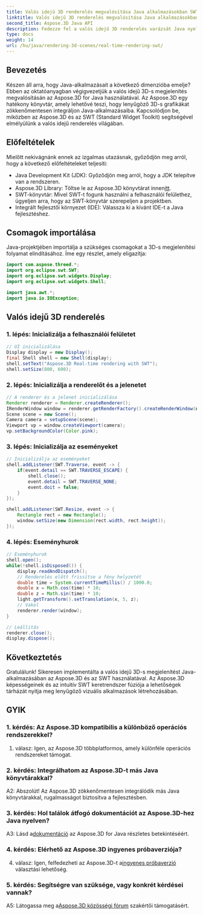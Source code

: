 ```yaml
---
title: Valós idejű 3D renderelés megvalósítása Java alkalmazásokban SWT használatával
linktitle: Valós idejű 3D renderelés megvalósítása Java alkalmazásokban SWT használatával
second_title: Aspose.3D Java API
description: Fedezze fel a valós idejű 3D renderelés varázsát Java nyelven az Aspose.3D segítségével. Lenyűgöző vizuálisan lenyűgöző alkalmazásokat hozhat létre.
type: docs
weight: 14
url: /hu/java/rendering-3d-scenes/real-time-rendering-swt/
---
```

## Bevezetés

Készen áll arra, hogy Java-alkalmazásait a következő dimenzióba emelje? Ebben az oktatóanyagban végigvezetjük a valós idejű 3D-s megjelenítés megvalósításán az Aspose.3D for Java használatával. Az Aspose.3D egy hatékony könyvtár, amely lehetővé teszi, hogy lenyűgöző 3D-s grafikákat zökkenőmentesen integráljon Java-alkalmazásaiba. Kapcsolódjon be, miközben az Aspose.3D és az SWT (Standard Widget Toolkit) segítségével elmélyülünk a valós idejű renderelés világában.

## Előfeltételek

Mielőtt nekivágnánk ennek az izgalmas utazásnak, győződjön meg arról, hogy a következő előfeltételeket teljesíti:

- Java Development Kit (JDK): Győződjön meg arról, hogy a JDK telepítve van a rendszeren.
-  Aspose.3D Library: Töltse le az Aspose.3D könyvtárat innen[itt](https://releases.aspose.com/3d/java/).
- SWT-könyvtár: Mivel SWT-t fogunk használni a felhasználói felülethez, ügyeljen arra, hogy az SWT-könyvtár szerepeljen a projektben.
- Integrált fejlesztői környezet (IDE): Válassza ki a kívánt IDE-t a Java fejlesztéshez.

## Csomagok importálása

Java-projektjében importálja a szükséges csomagokat a 3D-s megjelenítési folyamat elindításához. Íme egy részlet, amely eligazítja:

```java
import com.aspose.threed.*;
import org.eclipse.swt.SWT;
import org.eclipse.swt.widgets.Display;
import org.eclipse.swt.widgets.Shell;

import java.awt.*;
import java.io.IOException;
```

## Valós idejű 3D renderelés

### 1. lépés: Inicializálja a felhasználói felületet
```java
// UI inicializálása
Display display = new Display();
final Shell shell = new Shell(display);
shell.setText("Aspose.3D Real-time rendering with SWT");
shell.setSize(800, 600);
```

### 2. lépés: Inicializálja a renderelőt és a jelenetet
```java
// A renderer és a jelenet inicializálása
Renderer renderer = Renderer.createRenderer();
IRenderWindow window = renderer.getRenderFactory().createRenderWindow(new RenderParameters(), WindowHandle.fromWin32(shell.handle));
Scene scene = new Scene();
Camera camera = setupScene(scene);
Viewport vp = window.createViewport(camera);
vp.setBackgroundColor(Color.pink);
```

### 3. lépés: Inicializálja az eseményeket
```java
// Inicializálja az eseményeket
shell.addListener(SWT.Traverse, event -> {
    if(event.detail == SWT.TRAVERSE_ESCAPE) {
        shell.close();
        event.detail = SWT.TRAVERSE_NONE;
        event.doit = false;
    }
});

shell.addListener(SWT.Resize, event -> {
    Rectangle rect = new Rectangle();
    window.setSize(new Dimension(rect.width, rect.height));
});
```

### 4. lépés: Eseményhurok
```java
// Eseményhurok
shell.open();
while(!shell.isDisposed()) {
    display.readAndDispatch();
    // Renderelés előtt frissítse a fény helyzetét
    double time = System.currentTimeMillis() / 1000.0;
    double x = Math.cos(time) * 10;
    double z = Math.sin(time) * 10;
    light.getTransform().setTranslation(x, 5, z);
    // Vakol
    renderer.render(window);
}

// Leállitás
renderer.close();
display.dispose();
```

## Következtetés

Gratulálunk! Sikeresen implementálta a valós idejű 3D-s megjelenítést Java-alkalmazásában az Aspose.3D és az SWT használatával. Az Aspose.3D képességeinek és az intuitív SWT keretrendszer fúziója a lehetőségek tárházát nyitja meg lenyűgöző vizuális alkalmazások létrehozásában.

## GYIK

### 1. kérdés: Az Aspose.3D kompatibilis a különböző operációs rendszerekkel?

1. válasz: Igen, az Aspose.3D többplatformos, amely különféle operációs rendszereket támogat.

### 2. kérdés: Integrálhatom az Aspose.3D-t más Java könyvtárakkal?

A2: Abszolút! Az Aspose.3D zökkenőmentesen integrálódik más Java könyvtárakkal, rugalmasságot biztosítva a fejlesztésben.

### 3. kérdés: Hol találok átfogó dokumentációt az Aspose.3D-hez Java nyelven?

 A3: Lásd a[dokumentáció](https://reference.aspose.com/3d/java/) az Aspose.3D for Java részletes betekintéséért.

### 4. kérdés: Elérhető az Aspose.3D ingyenes próbaverziója?

 4. válasz: Igen, felfedezheti az Aspose.3D-t a[ingyenes próbaverzió](https://releases.aspose.com/) választási lehetőség.

### 5. kérdés: Segítségre van szüksége, vagy konkrét kérdései vannak?

 A5: Látogassa meg a[Aspose.3D közösségi fórum](https://forum.aspose.com/c/3d/18) szakértői támogatásért.